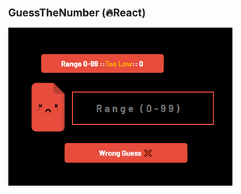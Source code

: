 ## GuessTheNumber (🔥React)

![img](https://github.com/raihan-chowdhury/GuessTheNumberReact/blob/main/GTN.png?raw=true)
